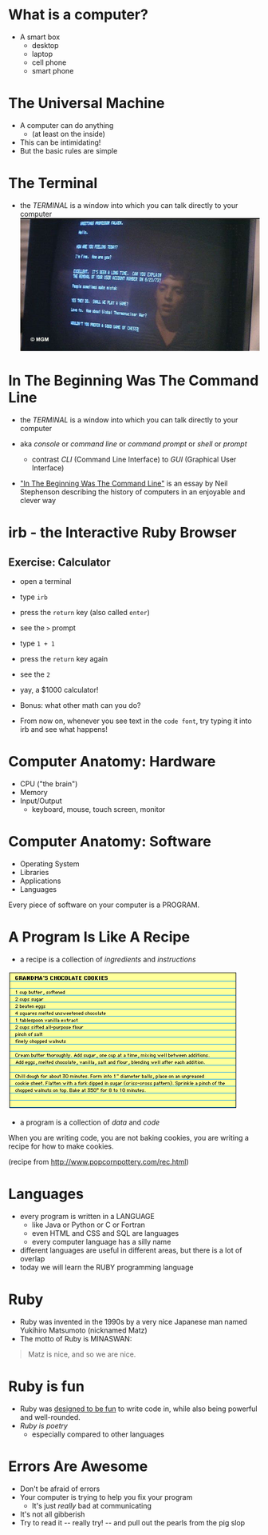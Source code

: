 <!-- next_step "objects" -->

# What is a computer?

* A smart box
  * desktop
  * laptop
  * cell phone
  * smart phone

# The Universal Machine

* A computer can do anything
  * (at least on the inside)
* This can be intimidating!
* But the basic rules are simple

# The Terminal

* the *TERMINAL* is a window into which you can talk directly to your computer
![Shall we play a game?](img/wargames-terminal.jpg)

# In The Beginning Was The Command Line

* the *TERMINAL* is a window into which you can talk directly to your computer
* aka *console* or *command line* or *command prompt* or *shell* or *prompt*
  * contrast *CLI* (Command Line Interface) to *GUI* (Graphical User Interface)

* ["In The Beginning Was The Command Line"](http://www.cryptonomicon.com/beginning.html) is an essay by Neil Stephenson describing the history of computers in an enjoyable and clever way

# irb - the Interactive Ruby Browser

## Exercise: Calculator

* open a terminal
* type `irb`
* press the `return` key (also called `enter`)
* see the `>` prompt
* type `1 + 1`
* press the `return` key again
* see the `2`
* yay, a $1000 calculator!

* Bonus: what other math can you do?

* From now on, whenever you see text in the `code font`, try typing it into irb and see what happens!

# Computer Anatomy: Hardware

* CPU ("the brain")
* Memory
* Input/Output
  * keyboard, mouse, touch screen, monitor

# Computer Anatomy: Software

* Operating System
* Libraries
* Applications
* Languages

Every piece of software on your computer is a PROGRAM.

# A Program Is Like A Recipe

* a recipe is a collection of *ingredients* and *instructions*

![Grandma's Cookie Recipe](img/cookie-recipe.gif)

* a program is a collection of *data* and *code*

When you are writing code, you are not baking cookies, you are writing a recipe for how to make cookies.

(recipe from http://www.popcornpottery.com/rec.html)

# Languages

* every program is written in a LANGUAGE
  * like Java or Python or C or Fortran
  * even HTML and CSS and SQL are languages
  * every computer language has a silly name
* different languages are useful in different areas, but there is a lot of overlap
* today we will learn the RUBY programming language

# Ruby

* Ruby was invented in the 1990s by a very nice Japanese man named Yukihiro Matsumoto (nicknamed Matz)
* The motto of Ruby is MINASWAN:

> Matz is nice, and so we are nice.

# Ruby is fun

* Ruby was [designed to be fun](http://blog.crowdint.com/2013/06/11/matz-keynote-at-ruby-kaigi-2013.html) to write code in, while also being powerful and well-rounded.
* *Ruby is poetry*
  * especially compared to other languages

# Errors Are Awesome

* Don't be afraid of errors
* Your computer is trying to help you fix your program
  * It's just *really* bad at communicating
* It's not all gibberish
* Try to read it -- really try! -- and pull out the pearls from the pig slop


